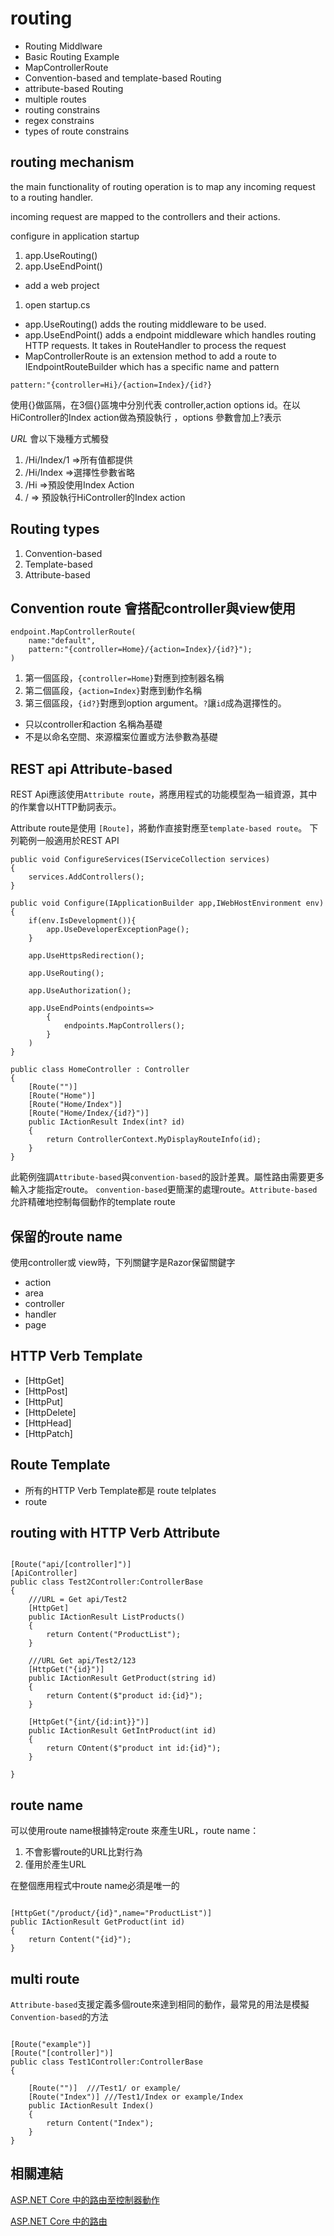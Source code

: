 # routing

- Routing Middlware
- Basic Routing Example
- MapControllerRoute
- Convention-based and template-based Routing
- attribute-based Routing
- multiple routes
- routing constrains
- regex constrains
- types of route constrains


## routing mechanism

the main functionality of routing operation is to map any incoming request to a routing handler.

incoming request are mapped to the controllers and their actions.

configure in application startup
1. app.UseRouting() 
2. app.UseEndPoint()

- add a web project
1. open startup.cs
 - app.UseRouting() adds the routing middleware to be used. 
 - app.UseEndPoint() adds a endpoint middleware which handles routing HTTP requests. It takes in RouteHandler to process the request
 - MapControllerRoute is an extension method to add a route to IEndpointRouteBuilder which has a specific name and pattern

```aspx-csharp
pattern:"{controller=Hi}/{action=Index}/{id?}
```

使用{}做區隔，在3個{}區塊中分別代表 controller,action options id。在以HiController的Index action做為預設執行
，options 參數會加上?表示

*URL* 會以下幾種方式觸發
1. /Hi/Index/1 =>所有值都提供
2. /Hi/Index =>選擇性參數省略
3. /Hi =>預設使用Index Action
4. / => 預設執行HiController的Index action

## Routing types

1. Convention-based
2. Template-based
3. Attribute-based

## Convention route 會搭配controller與view使用

```aspx-csharp
endpoint.MapControllerRoute(
    name:"default",
    pattern:"{controller=Home}/{action=Index}/{id?}");
)
```
1. 第一個區段，`{controller=Home}`對應到控制器名稱
2. 第二個區段，`{action=Index}`對應到動作名稱
3. 第三個區段，`{id?}`對應到option argument。`?`讓`id`成為選擇性的。

- 只以controller和action 名稱為基礎
- 不是以命名空間、來源檔案位置或方法參數為基礎

## REST api Attribute-based
REST Api應該使用`Attribute route`，將應用程式的功能模型為一組資源，其中的作業會以HTTP動詞表示。

Attribute route是使用 `[Route]`，將動作直接對應至`template-based route`。
下列範例一般適用於REST API

```aspx-csharp
public void ConfigureServices(IServiceCollection services)
{
    services.AddControllers();
}

public void Configure(IApplicationBuilder app,IWebHostEnvironment env)
{
    if(env.IsDevelopment()){
        app.UseDeveloperExceptionPage();
    }

    app.UseHttpsRedirection();
    
    app.UseRouting();
    
    app.UseAuthorization();

    app.UseEndPoints(endpoints=>
        {
            endpoints.MapControllers();
        }
    )
}
```

```aspx-csharp
public class HomeController : Controller
{
    [Route("")]
    [Route("Home")]
    [Route("Home/Index")]
    [Route("Home/Index/{id?}")]
    public IActionResult Index(int? id)
    {    
        return ControllerContext.MyDisplayRouteInfo(id);
    }
}
```

此範例強調`Attribute-based`與`convention-based`的設計差異。屬性路由需要更多輸入才能指定route。
`convention-based`更簡潔的處理route。`Attribute-based`允許精確地控制每個動作的template route

## 保留的route name

使用controller或 view時，下列關鍵字是Razor保留關鍵字

- action
- area
- controller
- handler
- page

## HTTP Verb Template

- [HttpGet]
- [HttpPost]
- [HttpPut]
- [HttpDelete]
- [HttpHead]
- [HttpPatch]


## Route Template
- 所有的HTTP Verb Template都是 route telplates
- route

## routing with HTTP Verb Attribute

```aspx-csharp

[Route("api/[controller]")]
[ApiController]
public class Test2Controller:ControllerBase
{
    ///URL = Get api/Test2    
    [HttpGet]
    public IActionResult ListProducts()
    {
        return Content("ProductList");
    }
    
    ///URL Get api/Test2/123
    [HttpGet("{id}")]
    public IActionResult GetProduct(string id)
    {
        return Content($"product id:{id}");
    }

    [HttpGet("{int/{id:int}}")]
    public IActionResult GetIntProduct(int id)
    {
        return COntent($"product int id:{id}");
    }

}

``` 

## route name

可以使用route name根據特定route 來產生URL，route name：
1. 不會影響route的URL比對行為
2. 僅用於產生URL

在整個應用程式中route name必須是唯一的

```aspx-csharp

[HttpGet("/product/{id}",name="ProductList")]
public IActionResult GetProduct(int id)
{
    return Content("{id}");
}
```

## multi route
`Attribute-based`支援定義多個route來達到相同的動作，最常見的用法是模擬`Convention-based`的方法
```aspx-csharp

[Route("example")]
[Route("[controller]")]
public class Test1Controller:ControllerBase
{

    [Route("")]  ///Test1/ or example/
    [Route("Index")] ///Test1/Index or example/Index
    public IActionResult Index()
    {
        return Content("Index");
    }
}

```

## 相關連結
[ASP.NET Core 中的路由至控制器動作](https://docs.microsoft.com/zh-tw/aspnet/core/mvc/controllers/routing?view=aspnetcore-5.0#routing-token-replacement-templates-ref-label)

[ASP.NET Core 中的路由](https://docs.microsoft.com/zh-tw/aspnet/core/fundamentals/routing?view=aspnetcore-5.0)